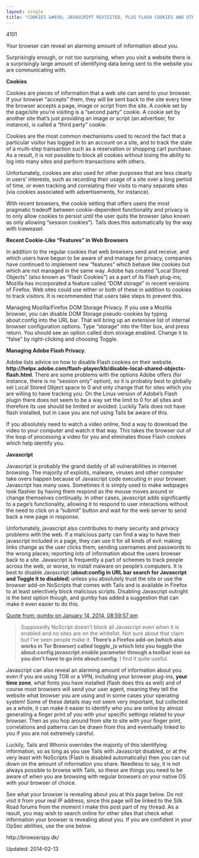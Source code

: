 ```yaml
---
layout: single
title: "COOKIES &#038; JAVASCRIPT REVISITED, PLUS FLASH COOKIES AND OTHER BROWSER TRACKINg"
---
```

4101


<p>Your browser can reveal an alarming amount of information about you.</p>
<p>Surprisingly enough, or not too surprising, when you visit a website there is a surprisingly large amount of identifying data being sent to the website you are communicating with.</p>
<p><strong>Cookies</strong></p>
<p>Cookies are pieces of information that a web site can send to your browser. If your browser &#8220;accepts&#8221; them, they will be sent back to the site every time the browser accepts a page, image or script from the site. A cookie set by the page/site you&#8217;re visiting is a &#8220;second party&#8221; cookie. A cookie set by another site that&#8217;s just providing an image or script (an advertiser, for instance), is called a &#8220;third party&#8221; cookie.</p>
<p>Cookies are the most common mechanisms used to record the fact that a particular visitor has logged in to an account on a site, and to track the state of a multi-step transaction such as a reservation or shopping cart purchase. As a result, it is not possible to block all cookies without losing the ability to log into many sites and perform transactions with others.</p>
<p>Unfortunately, cookies are also used for other purposes that are less clearly in users&#8217; interests, such as recording their usage of a site over a long period of time, or even tracking and correlating their visits to many separate sites (via cookies associated with advertisements, for instance).</p>
<p>With recent browsers, the cookie setting that offers users the most pragmatic tradeoff between cookie-dependent functionality and privacy is to only allow cookies to persist until the user quits the browser (also known as only allowing &#8220;session cookies&#8221;). Tails does this automatically by the way with Iceweasel.</p>
<p><strong>Recent Cookie-Like &#8220;Features&#8221; in Web Browsers</strong></p>
<p>In addition to the regular cookies that web browsers send and receive, and which users have begun to be aware of and manage for privacy, companies have continued to implement new &#8220;features&#8221; which behave like cookies but which are not managed in the same way. Adobe has created &#8220;Local Stored Objects&#8221; (also known as &#8220;Flash Cookies&#8221;) as a part of its Flash plug-ins; Mozilla has incorporated a feature called &#8220;DOM storage&#8221; in recent versions of Firefox. Web sites could use either or both of these in addition to cookies to track visitors. It is recommended that users take steps to prevent this.</p>
<p>Managing Mozilla/Firefox DOM Storage Privacy. If you use a Mozilla browser, you can disable DOM Storage pseudo-cookies by typing about:config into the URL bar. That will bring up an extensive list of internal browser configuration options. Type &#8220;storage&#8221; into the filter box, and press return. You should see an option called dom.storage.enabled. Change it to &#8220;false&#8221; by right-clicking and choosing Toggle.</p>
<p><strong>Managing Adobe Flash Privacy.</strong></p>
<p>Adobe lists advice on how to disable Flash cookies on their website.<br/>
<strong>http://helpx.adobe.com/flash-player/kb/disable-local-shared-objects-flash.html</strong>. There are some problems with the options Adobe offers (for instance, there is no &#8220;session only&#8221; option), so it is probably best to globally set Local Stored Object space to 0 and only change that for sites which you are willing to have tracking you. On the Linux version of Adobe&#8217;s Flash plugin there does not seem to be a way set the limit to 0 for all sites and therefore its use should be limited or avoided. Luckily Tails does not have flash installed, but in case you are not using Tails be aware of this.</p>
<p>If you absolutely need to watch a video online, find a way to download the video to your computer and watch it that way. This takes the browser out of the loop of processing a video for you and eliminates those Flash cookies which help identify you.</p>
<p><strong>Javascript</strong></p>
<p>Javascript is probably the grand daddy of all vulnerabilities in internet browsing. The majority of exploits, malware, viruses and other computer take overs happen because of Javascript code executing in your browser. Javascript has many uses. Sometimes it is simply used to make webpages look flashier by having them respond as the mouse moves around or change themselves continually. In other cases, javascript adds significantly to a page&#8217;s functionality, allowing it to respond to user interactions without the need to click on a &#8220;submit&#8221; button and wait for the web server to send back a new page in response.</p>
<p>Unfortunately, javascript also contributes to many security and privacy problems with the web. If a malicious party can find a way to have their javascript included in a page, they can use it for all kinds of evil: making links change as the user clicks them; sending usernames and passwords to the wrong places; reporting lots of information about the users browser back to a site. Javascript is frequently a part of schemes to track people across the web, or worse, to install malware on people&#8217;s computers. It is best to disable Javascript (<strong>about:config in URL bar search for Javascript and Toggle it to disabled</strong>) unless you absolutely trust the site or use the browser add-on NoScripts that comes with Tails and is available in Firefox to at least selectively block malicious scripts. Disabling Javascript outright is the best option though, and gumby has added a suggestion that can make it even easier to do this.</p>
<div>
<div><a href="http://thehub7dnl5nmcz5.onion/index.php?topic=14555.msg336730#msg336730">Quote from: gumby on January 14, 2014, 08:59:57 pm</a></div>
</div>
<blockquote><p>Supposedly NoScript doesn&#8217;t block all Javascript even when it is enabled and no sites are on the whitelist. Not sure about that claim but I&#8217;ve seen people make it. <strong>There&#8217;s a Firefox add-on (which also works in Tor Browser) called toggle_js which lets you toggle the about:config javascript.enable parameter through a toolbar icon so you don&#8217;t have to go into about:config</strong>. I find it quite useful.</p></blockquote>
<p>Javascript can also reveal an alarming amount of information about you even if you are using TOR or a VPN, including your browser plug-ins, <strong>your time zone</strong>, what fonts you have installed (flash does this as well) and of course most browsers will send your user agent, meaning they tell the website what browser you are using and in some cases your operating system! Some of these details may not seem very important, but collected as a whole, it can make it easier to identify who you are online by almost generating a finger print of you with your specific settings related to your browser. Then as you hop around from site to site with your finger print, correlations and patterns can be drawn from this and eventually linked to you if you are not extremely careful.</p>
<p>Luckily, Tails and Whonix overrides the majority of this identifying information, so as long as you use Tails with Javascript disabled, or at the very least with NoScripts (Flash is disabled automatically) then you can cut down on the amount of information you share. Needless to say, it is not always possible to browse with Tails, so these are things you need to be aware of when you are browsing with regular browsers on your native OS with your browser of choice.</p>
<p>See what your browser is revealing about you at this page below. Do not visit it from your real IP address, since this page will be linked to the Silk Road forums from the moment I make this post part of my thread. As a result, you may wish to search online for other sites that check what information your browser is revealing about you. If you are confident in your OpSec abilities, use the one below.</p>
<p>http://browserspy.dk/</p>

Updated: 2014-02-13

